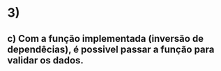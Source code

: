 # 3)

## c) Com a função implementada (inversão de dependêcias), é possivel passar a função para validar os dados.